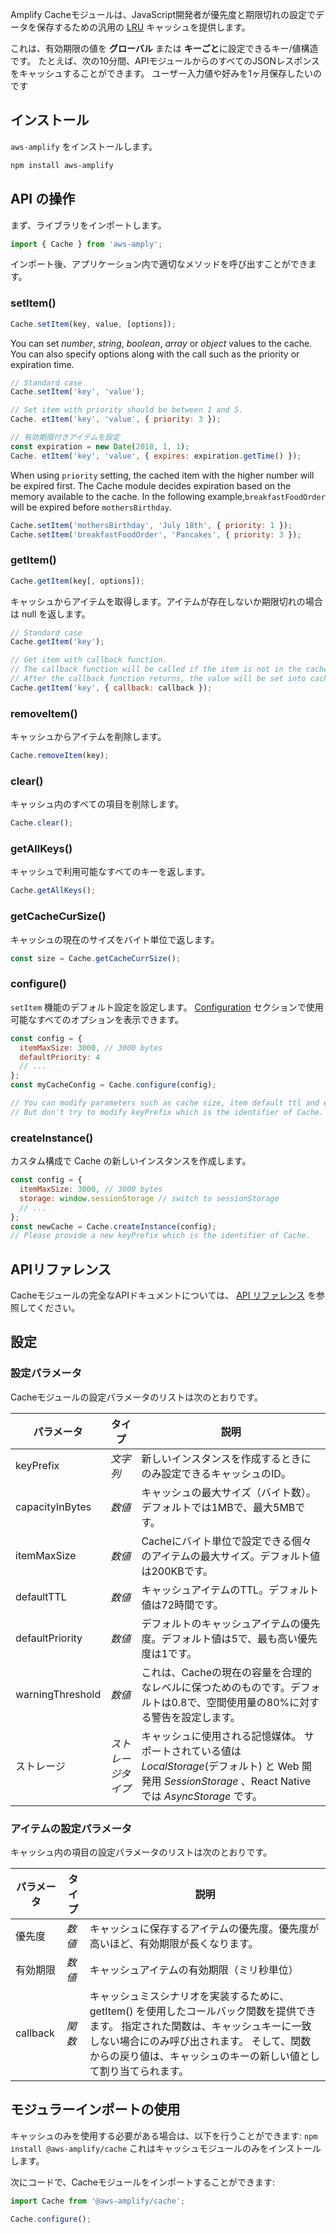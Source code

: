 Amplify Cacheモジュールは、JavaScript開発者が優先度と期限切れの設定でデータを保存するための汎用の [LRU](https://en.wikipedia.org/wiki/Cache_replacement_policies#Least_Recently_Used_.28LRU.29) キャッシュを提供します。

これは、有効期限の値を **グローバル** または **キーごと**に設定できるキー/値構造です。 たとえば、次の10分間、APIモジュールからのすべてのJSONレスポンスをキャッシュすることができます。 ユーザー入力値や好みを1ヶ月保存したいのです

## インストール

`aws-amplify` をインストールします。

```bash
npm install aws-amplify
```

## API の操作

まず、ライブラリをインポートします。
```javascript
import { Cache } from 'aws-amply';
```

インポート後、アプリケーション内で適切なメソッドを呼び出すことができます。

### setItem()

```javascript
Cache.setItem(key, value, [options]);
```

You can set *number*, *string*, *boolean*, *array* or *object* values to the cache. You can also specify options along with the call such as the priority or expiration time.

```javascript
// Standard case
Cache.setItem('key', 'value');

// Set item with priority should be between 1 and 5.
Cache. etItem('key', 'value', { priority: 3 });

// 有効期限付きアイテムを設定
const expiration = new Date(2018, 1, 1);
Cache. etItem('key', 'value', { expires: expiration.getTime() });
```

When using `priority` setting, the cached item with the higher number will be expired first. The Cache module decides expiration based on the memory available to the cache. In the following example,`breakfastFoodOrder` will be expired before `mothersBirthday`.


```javascript
Cache.setItem('mothersBirthday', 'July 18th', { priority: 1 });
Cache.setItem('breakfastFoodOrder', 'Pancakes', { priority: 3 });
```

### getItem()

```javascript
Cache.getItem(key[, options]);
```
  キャッシュからアイテムを取得します。アイテムが存在しないか期限切れの場合は null を返します。

```javascript
// Standard case
Cache.getItem('key');

// Get item with callback function.
// The callback function will be called if the item is not in the cache.
// After the callback function returns, the value will be set into cache.
Cache.getItem('key', { callback: callback });
```

### removeItem()

  キャッシュからアイテムを削除します。

```javascript
Cache.removeItem(key);
```

### clear()

キャッシュ内のすべての項目を削除します。

```javascript
Cache.clear();
```

### getAllKeys()

キャッシュで利用可能なすべてのキーを返します。

```javascript
Cache.getAllKeys();
```

### getCacheCurSize()

キャッシュの現在のサイズをバイト単位で返します。

```javascript
const size = Cache.getCacheCurrSize();
```

### configure()

`setItem` 機能のデフォルト設定を設定します。 [Configuration](#configuration) セクションで使用可能なすべてのオプションを表示できます。

```javascript
const config = {
  itemMaxSize: 3000, // 3000 bytes
  defaultPriority: 4
  // ...
};
const myCacheConfig = Cache.configure(config);

// You can modify parameters such as cache size, item default ttl and etc.
// But don't try to modify keyPrefix which is the identifier of Cache.
```

### createInstance()

カスタム構成で Cache の新しいインスタンスを作成します。

```javascript
const config = {
  itemMaxSize: 3000, // 3000 bytes
  storage: window.sessionStorage // switch to sessionStorage
  // ...
};
const newCache = Cache.createInstance(config);
// Please provide a new keyPrefix which is the identifier of Cache.
```

## APIリファレンス

Cacheモジュールの完全なAPIドキュメントについては、 [API リファレンス](https://aws-amplify.github.io/amplify-js/api/classes/cacheobject.html) を参照してください。

## 設定

### 設定パラメータ

Cacheモジュールの設定パラメータのリストは次のとおりです。

| **パラメータ**        | **タイプ**    | **説明**                                                                                                            |
| ---------------- | ---------- | ----------------------------------------------------------------------------------------------------------------- |
| keyPrefix        | *文字列*      | 新しいインスタンスを作成するときにのみ設定できるキャッシュのID。                                                                                 |
| capacityInBytes  | *数値*       | キャッシュの最大サイズ（バイト数）。デフォルトでは1MBで、最大5MBです。                                                                            |
| itemMaxSize      | *数値*       | Cacheにバイト単位で設定できる個々のアイテムの最大サイズ。デフォルト値は200KBです。                                                                    |
| defaultTTL       | *数値*       | キャッシュアイテムのTTL。デフォルト値は72時間です。                                                                                      |
| defaultPriority  | *数値*       | デフォルトのキャッシュアイテムの優先度。デフォルト値は5で、最も高い優先度は1です。                                                                        |
| warningThreshold | *数値*       | これは、Cacheの現在の容量を合理的なレベルに保つためのものです。デフォルトは0.8で、空間使用量の80%に対する警告を設定します。                                               |
| ストレージ            | *ストレージタイプ* | キャッシュに使用される記憶媒体。 サポートされている値は *LocalStorage*(デフォルト) と Web 開発用 *SessionStorage* 、React Native では *AsyncStorage* です。 |

### アイテムの設定パラメータ

キャッシュ内の項目の設定パラメータのリストは次のとおりです。

| **パラメータ** | **タイプ** | **説明**                                                                                                                          |
| --------- | ------- | ------------------------------------------------------------------------------------------------------------------------------- |
| 優先度       | *数値*    | キャッシュに保存するアイテムの優先度。優先度が高いほど、有効期限が長くなります。                                                                                        |
| 有効期限      | *数値*    | キャッシュアイテムの有効期限（ミリ秒単位）                                                                                                           |
| callback  | *関数*    | キャッシュミスシナリオを実装するために、getItem() を使用したコールバック関数を提供できます。 指定された関数は、キャッシュキーに一致しない場合にのみ呼び出されます。 そして、関数からの戻り値は、キャッシュのキーの新しい値として割り当てられます。 |

## モジュラーインポートの使用

キャッシュのみを使用する必要がある場合は、以下を行うことができます: `npm install @aws-amplify/cache` これはキャッシュモジュールのみをインストールします。

次にコードで、Cacheモジュールをインポートすることができます:
```javascript
import Cache from '@aws-amplify/cache';

Cache.configure();

```
